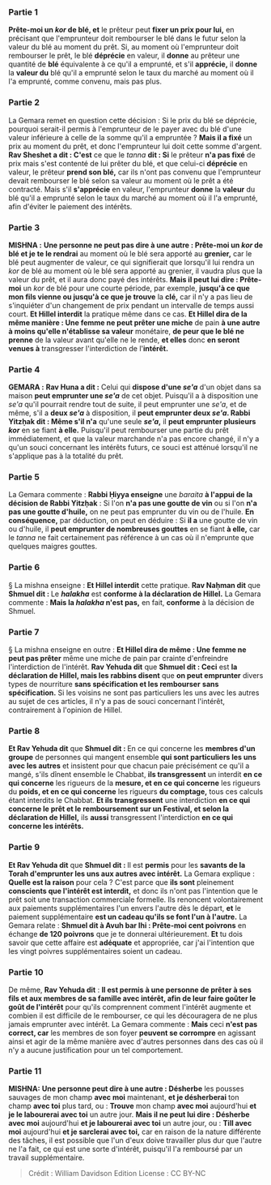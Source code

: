 
### Partie 1
<b>Prête-moi un <i>kor</i> de blé, et</b> le prêteur peut <b>fixer un prix pour lui,</b> en précisant que l'emprunteur doit rembourser le blé dans le futur selon la valeur du blé au moment du prêt. Si, au moment où l'emprunteur doit rembourser le prêt, le blé <b>déprécie</b> en valeur, il <b>donne</b> au prêteur une quantité de <b>blé</b> équivalente à ce qu'il a emprunté, et s'il <b>apprécie,</b> il <b>donne</b> la <b>valeur du</b> blé qu'il a emprunté selon le taux du marché au moment où il l'a emprunté, comme convenu, mais pas plus.

### Partie 2
La Gemara remet en question cette décision : Si le prix du blé se déprécie, pourquoi serait-il permis à l'emprunteur de le payer avec du blé d'une valeur inférieure à celle de la somme qu'il a empruntée ? <b>Mais il a fixé</b> un prix au moment du prêt, et donc l'emprunteur lui doit cette somme d'argent. <b>Rav Sheshet a dit : C'est</b> ce que le <i>tanna</i> <b>dit : Si</b> le prêteur <b>n'a pas fixé</b> de prix mais s'est contenté de lui prêter du blé, et que celui-ci <b>déprécie</b> en valeur, le prêteur <b>prend son blé,</b> car ils n'ont pas convenu que l'emprunteur devait rembourser le blé selon sa valeur au moment où le prêt a été contracté. Mais s'il <b>s'apprécie</b> en valeur, l'emprunteur <b>donne</b> la <b>valeur</b> du blé qu'il a emprunté selon le taux du marché au moment où il l'a emprunté, afin d'éviter le paiement des intérêts.

### Partie 3
<strong>MISHNA :</strong> <b>Une personne ne peut pas dire à une autre : Prête-moi un <i>kor</i> de blé et je te le rendrai</b> au moment</b> où le blé sera apporté au <b>grenier,</b> car le blé peut augmenter de valeur, ce qui signifierait que lorsqu'il lui rendra un <i>kor</i> de blé au moment où le blé sera apporté au grenier, il vaudra plus que la valeur du prêt, et il aura donc payé des intérêts. <b>Mais il peut lui dire : Prête-moi</b> un <i>kor</i> de blé pour une courte période, par exemple, <b>jusqu'à ce que mon fils vienne ou jusqu'à ce que je trouve</b> la <b>clé,</b> car il n'y a pas lieu de s'inquiéter d'un changement de prix pendant un intervalle de temps aussi court. <b>Et Hillel interdit</b> la pratique même dans ce cas. <b>Et Hillel dira de la même manière : Une femme ne peut prêter une miche</b> de pain <b>à une autre à moins qu'elle n'établisse sa valeur</b> monétaire, <b>de peur que le blé ne prenne</b> de la valeur avant qu'elle ne le rende, <b>et elles</b> donc <b>en seront venues à</b> transgresser l'interdiction de l'<b>intérêt.</b>

### Partie 4
<strong>GEMARA :</strong> <b>Rav Huna a dit :</b> Celui qui <b>dispose d'une <i>se'a</i></b> d'un objet dans sa maison <b>peut emprunter une <i>se'a</i></b> de cet objet. Puisqu'il a à disposition une <i>se'a</i> qu'il pourrait rendre tout de suite, il peut emprunter une <i>se'a</i>, et de même, s'il a <b>deux <i>se'a</i></b> à disposition, il <b>peut emprunter deux <i>se'a</i>. Rabbi Yitzḥak dit : Même s'il n'a</b> qu'une seule <b><i>se'a</i>,</b> il <b>peut emprunter plusieurs <i>kor</i></b> en se fiant <b>à elle.</b> Puisqu'il peut rembourser une partie du prêt immédiatement, et que la valeur marchande n'a pas encore changé, il n'y a qu'un souci concernant les intérêts futurs, ce souci est atténué lorsqu'il ne s'applique pas à la totalité du prêt.

### Partie 5
La Gemara commente : <b>Rabbi Ḥiyya enseigne</b> une <i>baraita</i> <b>à l'appui de la décision de Rabbi Yitzḥak</b> : Si l'on <b>n'a pas une goutte de vin</b> ou si l'on <b>n'a pas une goutte d'huile,</b> on ne peut pas emprunter du vin ou de l'huile. <b>En conséquence,</b> par déduction, on peut en déduire : Si <b>il a</b> une goutte de vin ou d'huile, il <b>peut emprunter de nombreuses gouttes</b> en se fiant <b>à elle,</b> car le <i>tanna</i> ne fait certainement pas référence à un cas où il n'emprunte que quelques maigres gouttes.

### Partie 6
§ La mishna enseigne : <b>Et Hillel interdit</b> cette pratique. <b>Rav Naḥman dit</b> que <b>Shmuel dit : </b> Le <b><i>halakha</i></b> est <b>conforme à la déclaration de Hillel.</b> La Gemara commente : <b>Mais la <i>halakha</i> n'est pas,</b> en fait, <b>conforme</b> à la décision de Shmuel.

### Partie 7
§ La mishna enseigne en outre : <b>Et Hillel dira de même : Une femme ne peut pas prêter</b> même une miche de pain par crainte d'enfreindre l'interdiction de l'intérêt. <b>Rav Yehuda dit</b> que <b>Shmuel dit : Ceci</b> est <b>la déclaration de Hillel, mais les rabbins disent</b> que <b>on peut emprunter</b> divers types de nourriture <b>sans spécification et les rembourser</b> <b>sans spécification.</b> Si les voisins ne sont pas particuliers les uns avec les autres au sujet de ces articles, il n'y a pas de souci concernant l'intérêt, contrairement à l'opinion de Hillel.

### Partie 8
<b>Et Rav Yehuda dit</b> que <b>Shmuel dit : </b> En ce qui concerne les <b>membres d'un groupe</b> de personnes qui mangent ensemble <b>qui sont particuliers les uns avec les autres</b> et insistent pour que chacun paie précisément ce qu'il a mangé, s'ils dînent ensemble le Chabbat, <b>ils transgressent</b> un interdit <b>en ce qui concerne</b> les rigueurs de la <b>mesure, et en ce qui concerne</b> les rigueurs du <b>poids, et en ce qui concerne</b> les rigueurs <b>du comptage,</b> tous ces calculs étant interdits le Chabbat. <b>Et ils transgressent</b> une interdiction <b>en ce qui concerne le prêt et le remboursement sur un Festival, et selon la déclaration de Hillel,</b> ils <b>aussi</b> transgressent l'interdiction <b>en ce qui concerne les intérêts.</b>

### Partie 9
<b>Et Rav Yehuda dit</b> que <b>Shmuel dit : </b> Il est <b>permis</b> pour les <b>savants de la Torah d'emprunter les uns aux autres avec intérêt.</b> La Gemara explique : <b>Quelle est la raison</b> pour cela ? C'est parce que <b>ils sont</b> pleinement <b>conscients que l'intérêt est interdit,</b> et donc ils n'ont pas l'intention que le prêt soit une transaction commerciale formelle. Ils renoncent volontairement aux paiements supplémentaires l'un envers l'autre dès le départ, <b>et</b> le paiement supplémentaire <b>est un cadeau qu'ils se font l'un à l'autre.</b> La Gemara relate : <b>Shmuel dit à Avuh bar Ihi : Prête-moi cent poivrons</b> en échange <b>de 120 poivrons</b> que je te donnerai ultérieurement. <b>Et</b> tu dois savoir que cette affaire est <b>adéquate</b> et appropriée, car j'ai l'intention que les vingt poivres supplémentaires soient un cadeau.

### Partie 10
De même, <b>Rav Yehuda dit</b> : <b>Il est permis à une personne de prêter à ses fils et aux membres de sa famille avec intérêt, afin de leur faire goûter le goût de l'intérêt</b> pour qu'ils comprennent comment l'intérêt augmente et combien il est difficile de le rembourser, ce qui les découragera de ne plus jamais emprunter avec intérêt. La Gemara commente : <b>Mais</b> ceci <b>n'est pas correct, car</b> les membres de son foyer <b>peuvent se corrompre</b> en agissant ainsi et agir de la même manière avec d'autres personnes dans des cas où il n'y a aucune justification pour un tel comportement.

### Partie 11
<strong>MISHNA:</strong> <b>Une personne peut dire à une autre : Désherbe</b> les pousses sauvages de mon champ <b>avec moi</b> maintenant, <b>et je désherberai</b> ton champ <b>avec toi</b> plus tard, ou : <b>Trouve</b> mon champ <b>avec moi</b> aujourd'hui <b>et je le labourerai avec toi</b> un autre jour. <b>Mais il ne peut lui dire : Désherbe avec moi</b> aujourd'hui <b>et je labourerai avec toi</b> un autre jour, ou : <b>Till avec moi</b> aujourd'hui <b>et je sarclerai avec toi,</b> car en raison de la nature différente des tâches, il est possible que l'un d'eux doive travailler plus dur que l'autre ne l'a fait, ce qui est une sorte d'intérêt, puisqu'il l'a remboursé par un travail supplémentaire.

>Crédit : William Davidson Edition
>License : CC BY-NC